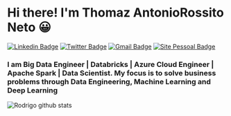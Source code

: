 # Hi there! I'm Thomaz AntonioRossito Neto 😀

[![Linkedin Badge](https://img.shields.io/badge/-LinkedIn-blue?style=for-the-badge&logo=Linkedin&logoColor=white&link=https:https://www.linkedin.com/in/thomaz-antonio-rossito-neto/)](https://www.linkedin.com/in/thomaz-antonio-rossito-neto/)
[![Twitter Badge](https://img.shields.io/badge/-Twitter-1ca0f1?style=for-the-badge&labelColor=1ca0f1&logo=twitter&logoColor=white&link=https://twitter.com/thomazrossito)](https://twitter.com/thomazrossito)
[![Gmail Badge](https://img.shields.io/badge/-Gmail-c14438?style=for-the-badge&logo=Gmail&logoColor=white&link=mailto:thomazrossito@gmail.com)](mailto:thomazrossito@gmail.com)
[![Site Pessoal Badge](https://img.shields.io/badge/-Twitter-1ca0f1?style=for-the-badge&labelColor=1ca0f1&logo=twitter&logoColor=white&link=http://www.thomazrossito.com.br)](http://www.thomazrossito.com.br)

### I am Big Data Engineer | Databricks | Azure Cloud Engineer | Apache Spark | Data Scientist. My focus is to solve business problems through Data Engineering, Machine Learning and Deep Learning


![Rodrigo github stats](https://github-readme-stats.vercel.app/api?username=ThomazRossito)
